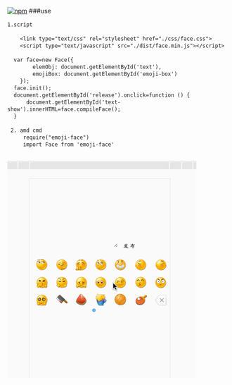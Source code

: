 [![npm](https://img.shields.io/npm/l/express.svg)]()
###use

```
1.script

    <link type="text/css" rel="stylesheet" href="./css/face.css">
	<script type="text/javascript" src="./dist/face.min.js"></script>

  var face=new Face({
        elemObj: document.getElementById('text'),
        emojiBox: document.getElementById('emoji-box')
    });
  face.init();
  document.getElementById('release').onclick=function () {
      document.getElementById('text-show').innerHTML=face.compileFace();
  }
  
 2. amd cmd
	 require("emoji-face")
 	 import Face from 'emoji-face'
 	
```
  ![](./images/demoimg/demo.gif)
  

